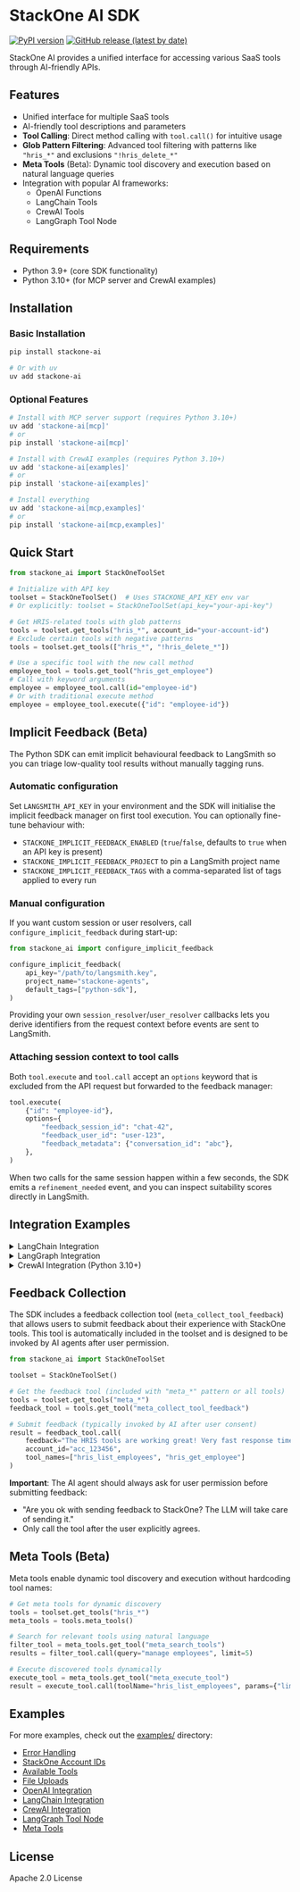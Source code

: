 # StackOne AI SDK

[![PyPI version](https://badge.fury.io/py/stackone-ai.svg)](https://badge.fury.io/py/stackone-ai)
[![GitHub release (latest by date)](https://img.shields.io/github/v/release/StackOneHQ/stackone-ai-python)](https://github.com/StackOneHQ/stackone-ai-python/releases)

StackOne AI provides a unified interface for accessing various SaaS tools through AI-friendly APIs.

## Features

- Unified interface for multiple SaaS tools
- AI-friendly tool descriptions and parameters
- **Tool Calling**: Direct method calling with `tool.call()` for intuitive usage
- **Glob Pattern Filtering**: Advanced tool filtering with patterns like `"hris_*"` and exclusions `"!hris_delete_*"`
- **Meta Tools** (Beta): Dynamic tool discovery and execution based on natural language queries
- Integration with popular AI frameworks:
  - OpenAI Functions
  - LangChain Tools
  - CrewAI Tools
  - LangGraph Tool Node

## Requirements

- Python 3.9+ (core SDK functionality)
- Python 3.10+ (for MCP server and CrewAI examples)

## Installation

### Basic Installation

```bash
pip install stackone-ai

# Or with uv
uv add stackone-ai
```

### Optional Features

```bash
# Install with MCP server support (requires Python 3.10+)
uv add 'stackone-ai[mcp]'
# or 
pip install 'stackone-ai[mcp]'

# Install with CrewAI examples (requires Python 3.10+)
uv add 'stackone-ai[examples]'
# or
pip install 'stackone-ai[examples]'

# Install everything
uv add 'stackone-ai[mcp,examples]'
# or
pip install 'stackone-ai[mcp,examples]'
```

## Quick Start

```python
from stackone_ai import StackOneToolSet

# Initialize with API key
toolset = StackOneToolSet()  # Uses STACKONE_API_KEY env var
# Or explicitly: toolset = StackOneToolSet(api_key="your-api-key")

# Get HRIS-related tools with glob patterns
tools = toolset.get_tools("hris_*", account_id="your-account-id")
# Exclude certain tools with negative patterns
tools = toolset.get_tools(["hris_*", "!hris_delete_*"])

# Use a specific tool with the new call method
employee_tool = tools.get_tool("hris_get_employee")
# Call with keyword arguments
employee = employee_tool.call(id="employee-id")
# Or with traditional execute method
employee = employee_tool.execute({"id": "employee-id"})
```

## Implicit Feedback (Beta)

The Python SDK can emit implicit behavioural feedback to LangSmith so you can triage low-quality tool results without manually tagging runs.

### Automatic configuration

Set `LANGSMITH_API_KEY` in your environment and the SDK will initialise the implicit feedback manager on first tool execution. You can optionally fine-tune behaviour with:

- `STACKONE_IMPLICIT_FEEDBACK_ENABLED` (`true`/`false`, defaults to `true` when an API key is present)
- `STACKONE_IMPLICIT_FEEDBACK_PROJECT` to pin a LangSmith project name
- `STACKONE_IMPLICIT_FEEDBACK_TAGS` with a comma-separated list of tags applied to every run

### Manual configuration

If you want custom session or user resolvers, call `configure_implicit_feedback` during start-up:

```python
from stackone_ai import configure_implicit_feedback

configure_implicit_feedback(
    api_key="/path/to/langsmith.key",
    project_name="stackone-agents",
    default_tags=["python-sdk"],
)
```

Providing your own `session_resolver`/`user_resolver` callbacks lets you derive identifiers from the request context before events are sent to LangSmith.

### Attaching session context to tool calls

Both `tool.execute` and `tool.call` accept an `options` keyword that is excluded from the API request but forwarded to the feedback manager:

```python
tool.execute(
    {"id": "employee-id"},
    options={
        "feedback_session_id": "chat-42",
        "feedback_user_id": "user-123",
        "feedback_metadata": {"conversation_id": "abc"},
    },
)
```

When two calls for the same session happen within a few seconds, the SDK emits a `refinement_needed` event, and you can inspect suitability scores directly in LangSmith.

## Integration Examples

<details>
<summary>LangChain Integration</summary>

StackOne tools work seamlessly with LangChain, enabling powerful AI agent workflows:

```python
from langchain_openai import ChatOpenAI
from stackone_ai import StackOneToolSet

# Initialize StackOne tools
toolset = StackOneToolSet()
tools = toolset.get_tools("hris_*", account_id="your-account-id")

# Convert to LangChain format
langchain_tools = tools.to_langchain()

# Use with LangChain models
model = ChatOpenAI(model="gpt-4o-mini")
model_with_tools = model.bind_tools(langchain_tools)

# Execute AI-driven tool calls
response = model_with_tools.invoke("Get employee information for ID: emp123")

# Handle tool calls
for tool_call in response.tool_calls:
    tool = tools.get_tool(tool_call["name"])
    if tool:
        result = tool.execute(tool_call["args"])
        print(f"Result: {result}")
```

</details>

<details>
<summary>LangGraph Integration</summary>

StackOne tools convert to LangChain tools, which LangGraph consumes via its prebuilt nodes:

Prerequisites:

```bash
pip install langgraph langchain-openai
```

```python
from langchain_openai import ChatOpenAI
from typing import Annotated
from typing_extensions import TypedDict

from langgraph.graph import StateGraph, START, END
from langgraph.graph.message import add_messages
from langgraph.prebuilt import tools_condition

from stackone_ai import StackOneToolSet
from stackone_ai.integrations.langgraph import to_tool_node, bind_model_with_tools

# Prepare tools
toolset = StackOneToolSet()
tools = toolset.get_tools("hris_*", account_id="your-account-id")
langchain_tools = tools.to_langchain()

class State(TypedDict):
    messages: Annotated[list, add_messages]

# Build a small agent loop: LLM -> maybe tools -> back to LLM
graph = StateGraph(State)
graph.add_node("tools", to_tool_node(langchain_tools))

def call_llm(state: dict):
    llm = ChatOpenAI(model="gpt-4o-mini")
    llm = bind_model_with_tools(llm, langchain_tools)
    resp = llm.invoke(state["messages"])  # returns AIMessage with optional tool_calls
    return {"messages": state["messages"] + [resp]}

graph.add_node("llm", call_llm)
graph.add_edge(START, "llm")
graph.add_conditional_edges("llm", tools_condition)
graph.add_edge("tools", "llm")
app = graph.compile()

_ = app.invoke({"messages": [("user", "Get employee with id emp123") ]})
```

</details>

<details>
<summary>CrewAI Integration (Python 3.10+)</summary>

CrewAI uses LangChain tools natively, making integration seamless:

> **Note**: CrewAI requires Python 3.10+. Install with `pip install 'stackone-ai[examples]'`

```python
from crewai import Agent, Crew, Task
from stackone_ai import StackOneToolSet

# Get tools and convert to LangChain format
toolset = StackOneToolSet()
tools = toolset.get_tools("hris_*", account_id="your-account-id")
langchain_tools = tools.to_langchain()

# Create CrewAI agent with StackOne tools
agent = Agent(
    role="HR Manager",
    goal="Analyze employee data and generate insights",
    backstory="Expert in HR analytics and employee management",
    tools=langchain_tools,
    llm="gpt-4o-mini"
)

# Define task and execute
task = Task(
    description="Find all employees in the engineering department",
    agent=agent,
    expected_output="List of engineering employees with their details"
)

crew = Crew(agents=[agent], tasks=[task])
result = crew.kickoff()
```

</details>

## Feedback Collection

The SDK includes a feedback collection tool (`meta_collect_tool_feedback`) that allows users to submit feedback about their experience with StackOne tools. This tool is automatically included in the toolset and is designed to be invoked by AI agents after user permission.

```python
from stackone_ai import StackOneToolSet

toolset = StackOneToolSet()

# Get the feedback tool (included with "meta_*" pattern or all tools)
tools = toolset.get_tools("meta_*")
feedback_tool = tools.get_tool("meta_collect_tool_feedback")

# Submit feedback (typically invoked by AI after user consent)
result = feedback_tool.call(
    feedback="The HRIS tools are working great! Very fast response times.",
    account_id="acc_123456",
    tool_names=["hris_list_employees", "hris_get_employee"]
)
```

**Important**: The AI agent should always ask for user permission before submitting feedback:
- "Are you ok with sending feedback to StackOne? The LLM will take care of sending it."
- Only call the tool after the user explicitly agrees.

## Meta Tools (Beta)

Meta tools enable dynamic tool discovery and execution without hardcoding tool names:

```python
# Get meta tools for dynamic discovery
tools = toolset.get_tools("hris_*")
meta_tools = tools.meta_tools()

# Search for relevant tools using natural language
filter_tool = meta_tools.get_tool("meta_search_tools")
results = filter_tool.call(query="manage employees", limit=5)

# Execute discovered tools dynamically
execute_tool = meta_tools.get_tool("meta_execute_tool")
result = execute_tool.call(toolName="hris_list_employees", params={"limit": 10})
```

## Examples

For more examples, check out the [examples/](examples/) directory:

- [Error Handling](examples/error_handling.py)
- [StackOne Account IDs](examples/stackone_account_ids.py)
- [Available Tools](examples/available_tools.py)
- [File Uploads](examples/file_uploads.py)
- [OpenAI Integration](examples/openai_integration.py)
- [LangChain Integration](examples/langchain_integration.py)
- [CrewAI Integration](examples/crewai_integration.py)
- [LangGraph Tool Node](examples/langgraph_tool_node.py)
- [Meta Tools](examples/meta_tools_example.py)

## License

Apache 2.0 License
